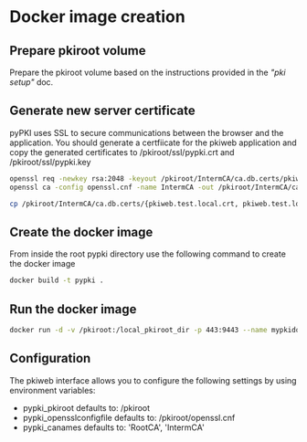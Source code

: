 # Docker image creation 
 
## Prepare pkiroot volume
Prepare the pkiroot volume based on the instructions provided in the *"pki setup"* doc.

## Generate new server certificate 
pyPKI uses SSL to secure communications between the browser and the application. You should generate a certfiicate for the pkiweb
application and copy the generated certificates to /pkiroot/ssl/pypki.crt and /pkiroot/ssl/pypki.key

```bash
openssl req -newkey rsa:2048 -keyout /pkiroot/IntermCA/ca.db.certs/pkiweb.test.local.key -nodes -config openssl.cnf -out /pkiroot/IntermCA/ca.db.certs/pkiweb.test.local.csr 
openssl ca -config openssl.cnf -name IntermCA -out /pkiroot/IntermCA/ca.db.certs/pkiweb.test.local.crt -infiles /pkiroot/IntermCA/ca.db.certs/pkiweb.test.local.csr

cp /pkiroot/IntermCA/ca.db.certs/{pkiweb.test.local.crt, pkiweb.test.local.key} /pkiroot/ssl
```

## Create the docker image
From inside the root pypki directory use the following command to create the docker image

```bash
docker build -t pypki .
```

## Run the docker image
```bash
docker run -d -v /pkiroot:/local_pkiroot_dir -p 443:9443 --name mypkidocker pypki
```

## Configuration
The pkiweb interface allows you to configure the following settings by using environment variables:
- pypki_pkiroot defaults to: /pkiroot
- pypki_opensslconfigfile defaults to: /pkiroot/openssl.cnf
- pypki_canames defaults to: 'RootCA', 'IntermCA'


